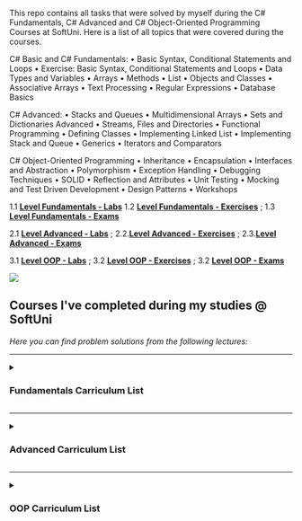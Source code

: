 This repo contains all tasks that were solved by myself during the C# Fundamentals, C# Advanced and C# Object-Oriented Programming Courses at SoftUni. Here is a list of all topics that were covered during the courses.

C# Basic and C# Fundamentals: • Basic Syntax, Conditional Statements and Loops • Exercise: Basic Syntax, Conditional Statements and Loops • Data Types and Variables • Arrays • Methods • List • Objects and Classes • Associative Arrays • Text Processing • Regular Expressions • Database Basics

C# Advanced: • Stacks and Queues • Multidimensional Arrays • Sets and Dictionaries Advanced • Streams, Files and Directories • Functional Programming • Defining Classes • Implementing Linked List • Implementing Stack and Queue • Generics • Iterators and Comparators

C# Object-Oriented Programming • Inheritance • Encapsulation • Interfaces and Abstraction • Polymorphism • Exception Handling • Debugging Techniques • SOLID • Reflection and Attributes • Unit Testing • Mocking and Test Driven Development • Design Patterns • Workshops

1.1 [**Level Fundamentals - Labs**](https://github.com/Dilyan-Iliev/SoftUni-Csharp/tree/main/Level-Fundamentals/Labs) 
1.2 [**Level Fundamentals - Exercises**](https://github.com/Dilyan-Iliev/SoftUni-Csharp/tree/main/Level-Fundamentals/Exercises) ;
1.3 [**Level Fundamentals - Exams**](https://github.com/Dilyan-Iliev/SoftUni-Csharp/tree/main/Level-Fundamentals/Exams)

2.1 [**Level Advanced - Labs**](https://github.com/Dilyan-Iliev/SoftUni-Csharp/tree/main/Level-Advanced/Labs) ;
2.2.[**Level Advanced - Exercises**](https://github.com/Dilyan-Iliev/SoftUni-Csharp/tree/main/Level-Advanced/Exercises) ;
2.3.[**Level Advanced - Exams**](https://github.com/Dilyan-Iliev/SoftUni-Csharp/tree/main/Level-Advanced/Exams)

3.1 [**Level OOP - Labs**](https://github.com/Dilyan-Iliev/SoftUni-Csharp/tree/main/Level-OOP/Labs) ;
3.2 [**Level OOP - Exercises**](https://github.com/Dilyan-Iliev/SoftUni-Csharp/tree/main/Level-OOP/Exercises) ;
3.2 [**Level OOP - Exams**](https://github.com/Dilyan-Iliev/SoftUni-Csharp/tree/main/Level-OOP/Exams)

<img src="https://capsule-render.vercel.app/api?type=waving&color=timeGradient&height=300&section=header&text=SoftUni-Courses&fontSize=90" />

<h2>Courses I've completed during my studies @ SoftUni</h2>

<em>Here you can find problem solutions from the following lectures:</em>
***
 <details>
 <summary><h3>Fundamentals Carriculum List</summary>

1. [**Labs**](https://github.com/Dilyan-Iliev/SoftUni-Csharp/tree/main/Level-Fundamentals/Labs)
2  [**Exercises**](https://github.com/Dilyan-Iliev/SoftUni-Csharp/tree/main/Level-Fundamentals/Exercises)
3. [**Exams**](https://github.com/Dilyan-Iliev/SoftUni-Csharp/tree/main/Level-Fundamentals/Exams)
  </details>
  
***
 <details>
 <summary><h3>Advanced Carriculum List</summary>

1. [**Labs**](https://github.com/Dilyan-Iliev/SoftUni-Csharp/tree/main/Level-Advanced/Labs)
2. [**Exercises**](https://github.com/Dilyan-Iliev/SoftUni-Csharp/tree/main/Level-Advanced/Exercises)
3. [**Exams**](https://github.com/Dilyan-Iliev/SoftUni-Csharp/tree/main/Level-Advanced/Exams)
  </details>
  
***
 <details>
 <summary><h3>OOP Carriculum List</summary>

1. [**Labs**](https://github.com/Dilyan-Iliev/SoftUni-Csharp/tree/main/Level-OOP/Labs)
2. [**Exercises**](https://github.com/Dilyan-Iliev/SoftUni-Csharp/tree/main/Level-OOP/Exercises) 
3. [**Exams**](https://github.com/Dilyan-Iliev/SoftUni-Csharp/tree/main/Level-OOP/Exams)
